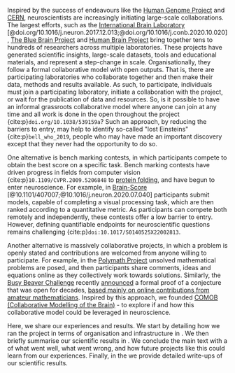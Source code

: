Inspired by the success of endeavours like the [Human Genome Project](https://www.genome.gov/human-genome-project) and [CERN](https://home.cern/), neuroscientists are increasingly initiating large-scale collaborations. The largest efforts, such as the [International Brain Laboratory](https://www.internationalbrainlab.com/) [@doi.org/10.1016/j.neuron.2017.12.013;@doi.org/10.1016/j.conb.2020.10.020], [The Blue Brain Project](https://www.epfl.ch/research/domains/bluebrain/) and [Human Brain Project](https://www.humanbrainproject.eu) bring together tens to hundreds of researchers across multiple laboratories. These projects have generated scientific insights, large-scale datasets, tools and educational materials, and represent a step-change in scale. Organisationally, they follow a formal collaborative model with open outputs. That is, there are participating laboratories who collaborate together and then make their data, methods and results available. As such, to participate, individuals must join a participating laboratory, initiate a collaboration with the project, or wait for the publication of data and resources. So, is it possible to have an informal grassroots collaborative model where anyone can join at any time and all work is done in the open throughout the project {cite:p}`doi.org/10.1038/539159a`? Such an approach, by reducing the barriers to entry, may help to identify so-called "lost Einsteins" {cite:p}`bell_who_2019`, people who may have made an important discovery except that they never had the opportunity to do so.

One alternative is bench marking contests, in which participants compete to obtain the best score on a specific task. Bench marking contests have driven progress in fields from computer vision {cite:p}`10.1109/CVPR.2009.5206848` to [protein folding](https://predictioncenter.org/), and have begun to enter neuroscience. For example, in [Brain-Score](https://www.brain-score.org/) [@10.1101/407007;@10.1016/j.neuron.2020.07.040] participants submit models, capable of completing a visual processing task, which are then ranked according to a quantitative metric. As participants can compete both remotely and independently, these contests offer a low barrier to entry. However, defining quantifiable endpoints for neuroscientific questions remains challenging {cite:p}`doi:10.1017/S0140525X22002813`.  

Another alternative is massively collaborative projects, in which a problem is openly stated and contributions are welcomed from anyone willing to participate. For example, in the [Polymath Project](https://polymathprojects.org/) unsolved mathematical problems are posed, and then participants share comments, ideas and equations online as they collectively work towards solutions. Similarly, the [Busy Beaver Challenge](https://bbchallenge.org/) recently [announced](https://discuss.bbchallenge.org/t/july-2nd-2024-we-have-proved-bb-5-47-176-870/237) a formal proof of a conjecture that was open for decades, [based mainly on online contributions from amateur mathematicians](https://www.quantamagazine.org/amateur-mathematicians-find-fifth-busy-beaver-turing-machine-20240702/). Inspired by this approach, we founded [COMOB (Collaborative Modelling of the Brain)](https://comob-project.github.io/) - to explore if and how this collaborative model could be leveraged in neuroscience. 

Here, we share our experiences and results. We start by detailing how we ran the project in terms of organisation and infrastructure in [](#metascience). We then briefly summarise our scientific results in [](#science). We conclude the main text with a [](#discussion) of what went well, what went wrong, and how future projects like this could learn from our experiences. Finally, in the [](#appendices) we provide detailed write-ups of our scientific results.
